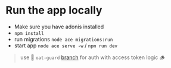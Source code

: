 # Run the app locally

* Make sure you have adonis installed
* `npm install`
* run migrations `node ace migrations:run`
* start app `node ace serve -w` / `npm run dev`

> use 🌿 `oat-guard` [branch](https://github.com/AbhimanyuAryan/aauth/tree/oat-guard) for auth with access token logic 🪵
